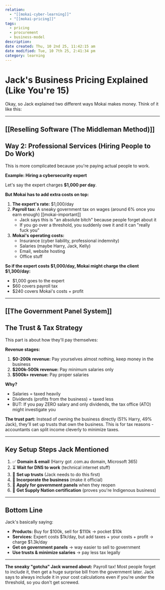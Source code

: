 ```yaml
---
relation:
  - "[[mokai-cyber-learning]]"
  - "[[mokai-pricing]]"
tags:
  - pricing
  - procurement
  - business-model
description:
date created: Thu, 10 2nd 25, 11:42:15 am
date modified: Tue, 10 7th 25, 2:41:34 pm
category: learning
---
```


# Jack's Business Pricing Explained (Like You're 15)

Okay, so Jack explained two different ways Mokai makes money. Think of it like this:

---

[[Reselling Software (The Middleman Method)]]
---

## **Way 2: Professional Services (Hiring People to Do Work)**

This is more complicated because you're paying actual people to work.

**Example: Hiring a cybersecurity expert**

Let's say the expert charges **$1,000 per day**.

**But Mokai has to add extra costs on top:**

1. **The expert's rate:** $1,000/day
2. **Payroll tax:** A sneaky government tax on wages (around 6% once you earn enough) [[mokai-important]]
    - Jack says this is "an absolute bitch" because people forget about it
    - If you go over a threshold, you suddenly owe it and it can "really fuck you"
3. **Mokai's operating costs:**
    - Insurance (cyber liability, professional indemnity)
    - Salaries (maybe Harry, Jack, Kelly)
    - Email, website hosting
    - Office stuff

**So if the expert costs $1,000/day, Mokai might charge the client $1,300/day:**

- $1,000 goes to the expert
- $60 covers payroll tax
- $240 covers Mokai's costs + profit

---

[[The Government Panel System]]
---

## **The Trust & Tax Strategy**

This part is about how they'll pay themselves:

**Revenue stages:**

1. **$0-200k revenue:** Pay yourselves almost nothing, keep money in the business
2. **$200k-500k revenue:** Pay minimum salaries only
3. **$500k+ revenue:** Pay proper salaries

**Why?**

- Salaries = taxed heavily
- Dividends (profits from the business) = taxed less
- BUT: If you pay ZERO salary and only dividends, the tax office (ATO) might investigate you

**The trust part:** Instead of owning the business directly (51% Harry, 49% Jack), they'll set up trusts that own the business. This is for tax reasons - accountants can split income cleverly to minimize taxes.

---

## **Key Setup Steps Jack Mentioned**

1. ✅ **Domain & email** (Harry got .com.au domain, Microsoft 365)
2. ⏳ **Wait for DNS to work** (technical internet stuff)
3. 🔄 **Set up trusts** (Jack needs to do this first)
4. 🔄 **Incorporate the business** (make it official)
5. 🔄 **Apply for government panels** when they reopen
6. 🔄 **Get Supply Nation certification** (proves you're Indigenous business)

---

## **Bottom Line**

Jack's basically saying:

- **Products:** Buy for $100k, sell for $110k → pocket $10k
- **Services:** Expert costs $1k/day, but add taxes + your costs + profit → charge $1.3k/day
- **Get on government panels** → way easier to sell to government
- **Use trusts & minimize salaries** → pay less tax legally

---

**The sneaky "gotcha" Jack warned about:** Payroll tax! Most people forget to include it, then get a huge surprise bill from the government later. Jack says to always include it in your cost calculations even if you're under the threshold, so you don't get screwed.
